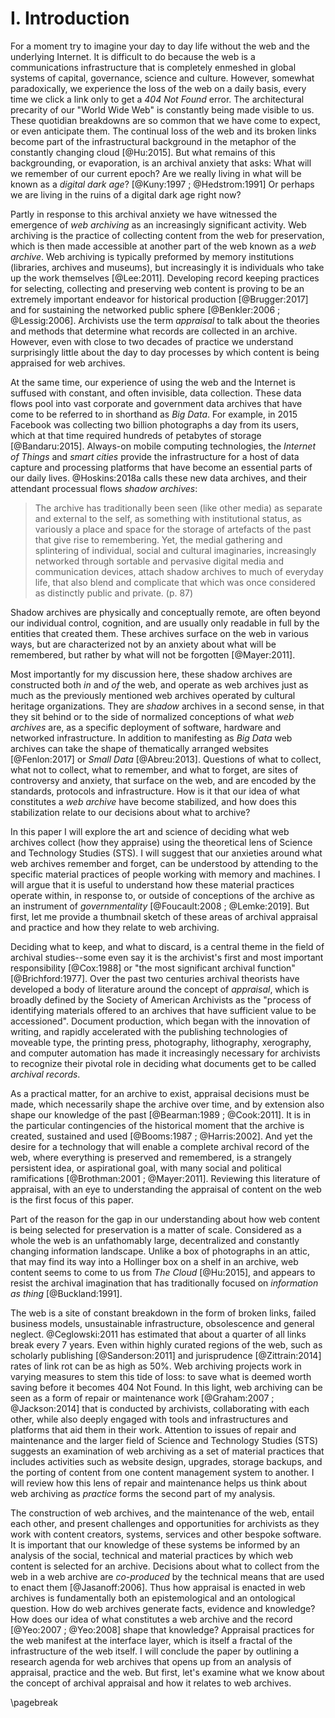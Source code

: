# I. Introduction

For a moment try to imagine your day to day life without the web and the underlying Internet. It is difficult to do because the web is a communications infrastructure that is completely enmeshed in global systems of capital, governance, science and culture. However, somewhat paradoxically, we experience the loss of the web on a daily basis, every time we click a link only to get a *404 Not Found* error. The architectural precarity of our "World Wide Web" is constantly being made visible to us. These quotidian breakdowns are so common that we have come to expect, or even anticipate them. The continual loss of the web and its broken links become part of the infrastructural background in the metaphor of the constantly changing cloud [@Hu:2015]. But what remains of this backgrounding, or evaporation, is an archival anxiety that asks: What will we remember of our current epoch? Are we really living in what will be known as a *digital dark age*? [@Kuny:1997 ; @Hedstrom:1991] Or perhaps we are living in the ruins of a digital dark age right now?

Partly in response to this archival anxiety we have witnessed the emergence of *web archiving* as an increasingly significant activity. Web archiving is the practice of collecting content from the web for preservation, which is then made accessible at another part of the web known as a *web archive*. Web archiving is typically preformed by memory institutions (libraries, archives and museums), but increasingly it is individuals who take up the work themselves [@Lee:2011]. Developing record keeping practices for selecting, collecting and preserving web content is proving to be an extremely important endeavor for historical production [@Brugger:2017] and for sustaining the networked public sphere [@Benkler:2006 ; @Lessig:2006]. Archivists use the term *appraisal* to talk about the theories and methods that determine what records are collected in an archive. However, even with close to two decades of practice we understand surprisingly little about the day to day processes by which content is being appraised for web archives. 

At the same time, our experience of using the web and the Internet is suffused with constant, and often invisible, data collection. These data flows pool into vast corporate and government data archives that have come to be referred to in shorthand as *Big Data*. For example, in 2015 Facebook was collecting two billion photographs a day from its users, which at that time required hundreds of petabytes of storage [@Bandaru:2015]. Always-on mobile computing technologies, the *Internet of Things* and *smart cities* provide the infrastructure for a host of data capture and processing platforms that have become an essential parts of our daily lives. @Hoskins:2018a calls these new data archives, and their attendant processual flows *shadow archives*:

> The archive has traditionally been seen (like other media) as separate 
> and external to the self, as something with institutional status, as
> variously a place and space for the storage of artefacts of the past 
> that give rise to remembering. Yet, the medial gathering and splintering 
> of individual, social and cultural imaginaries, increasingly networked 
> through sortable and pervasive digital media and communication devices, 
> attach shadow archives to much of everyday life, that also blend and 
> complicate that which was once considered as distinctly public and private.
> (p. 87)

Shadow archives are physically and conceptually remote, are often beyond our individual control, cognition, and are usually only readable in full by the entities that created them. These archives surface on the web in various ways, but are characterized not by an anxiety about what will be remembered, but rather by what will not be forgotten [@Mayer:2011].

Most importantly for my discussion here, these shadow archives are constructed both *in* and *of* the web, and operate as web archives just as much as the previously mentioned web archives operated by cultural heritage organizations. They are *shadow* archives in a second sense, in that they sit behind or to the side of normalized conceptions of what *web archives* are, as a specific deployment of software, hardware and networked infrastructure. In addition to manifesting as *Big Data* web archives can take the shape of thematically arranged websites [@Fenlon:2017] or *Small Data* [@Abreu:2013]. Questions of what to collect, what not to collect, what to remember, and what to forget, are sites of controversy and anxiety, that surface on the web, and are encoded by the standards, protocols and infrastructure. How is it that our idea of what constitutes a *web archive* have become stabilized, and how does this stabilization relate to our decisions about what to archive?
 
In this paper I will explore the art and science of deciding what web archives collect (how they appraise) using the theoretical lens of Science and Technology Studies (STS). I will suggest that our anxieties around what web archives remember and forget, can be understood by attending to the specific material practices of people working with memory and machines. I will argue that it is useful to understand how these material practices operate within, in response to, or outside of conceptions of the archive as an instrument of *governmentality* [@Foucault:2008 ; @Lemke:2019]. But first, let me provide a thumbnail sketch of these areas of archival appraisal and practice and how they relate to web archiving.

Deciding what to keep, and what to discard, is a central theme in the field of archival studies--some even say it is the archivist's first and most important responsibility [@Cox:1988] or "the most significant archival function" [@Brichford:1977]. Over the past two centuries archival theorists have developed a body of literature around the concept of *appraisal*, which is broadly defined by the Society of American Archivists as the "process of identifying materials offered to an archives that have sufficient value to be accessioned". Document production, which began with the innovation of writing, and rapidly accelerated with the publishing technologies of moveable type, the printing press, photography, lithography, xerography, and computer automation has made it increasingly necessary for archivists to recognize their pivotal role in deciding what documents get to be called *archival records*.

As a practical matter, for an archive to exist, appraisal decisions must be made, which necessarily shape the archive over time, and by extension also shape our knowledge of the past [@Bearman:1989 ; @Cook:2011]. It is in the particular contingencies of the historical moment that the archive is created, sustained and used [@Booms:1987 ; @Harris:2002]. And yet the desire for a technology that will enable a complete archival record of the web, where everything is preserved and remembered, is a strangely persistent idea, or aspirational goal, with many social and political ramifications [@Brothman:2001 ; @Mayer:2011]. Reviewing this literature of appraisal, with an eye to understanding the appraisal of content on the web is the first focus of this paper.

Part of the reason for the gap in our understanding about how web content is being selected for preservation is a matter of scale. Considered as a whole the web is an unfathomably large, decentralized and constantly changing information landscape. Unlike a box of photographs in an attic, that may find its way into a Hollinger box on a shelf in an archive, web content seems to come to us from *The Cloud* [@Hu:2015], and appears to resist the archival imagination that has traditionally focused on *information as thing* [@Buckland:1991].

The web is a site of constant breakdown in the form of broken links, failed business models, unsustainable infrastructure, obsolescence and general neglect. @Ceglowski:2011 has estimated that about a quarter of all links break every 7 years. Even within highly curated regions of the web, such as scholarly publishing [@Sanderson:2011] and jurisprudence [@Zittrain:2014] rates of link rot can be as high as 50%. Web archiving projects work in varying measures to stem this tide of loss: to save what is deemed worth saving before it becomes 404 Not Found. In this light, web archiving can be seen as a form of repair or maintenance work [@Graham:2007 ; @Jackson:2014] that is conducted by archivists, collaborating with each other, while also deeply engaged with tools and infrastructures and platforms that aid them in their work. Attention to issues of repair and maintenance and the larger field of Science and Technology Studies (STS) suggests an examination of web archiving as a set of material practices that includes activities such as website design, upgrades, storage backups, and the porting of content from one content management system to another. I will review how this lens of repair and maintenance helps us think about web archiving as *practice* forms the second part of my analysis.

The construction of web archives, and the maintenance of the web, entail each other, and present challenges and opportunities for archivists as they work  with content creators, systems, services and other bespoke software. It is important that our knowledge of these systems be informed by an analysis of the social, technical and material practices by which web content is selected for an archive. Decisions about what to collect from the web in a web archive are *co-produced* by the technical means that are used to enact them [@Jasanoff:2006]. Thus how appraisal is enacted in web archives is fundamentally both an epistemological and an ontological question. How do web archives generate facts, evidence and knowledge? How does our idea of what constitutes a web archive and the record [@Yeo:2007 ; @Yeo:2008] shape that knowledge? Appraisal practices for the web manifest at the interface layer, which is itself a fractal of the infrastructure of the web itself. I will conclude the paper by outlining a research agenda for web archives that opens up from an analysis of appraisal, practice and the web. But first, let's examine what we know about the concept of archival appraisal and how it relates to web archives. 

\pagebreak
